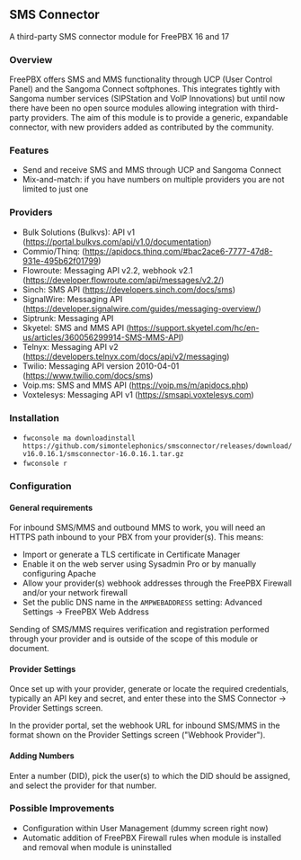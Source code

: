 ## SMS Connector
A third-party SMS connector module for FreePBX 16 and 17

### Overview

FreePBX offers SMS and MMS functionality through UCP (User Control Panel) and the Sangoma Connect softphones. 
This integrates tightly with Sangoma number services (SIPStation and VoIP Innovations) but until now there have been
no open source modules allowing integration with third-party providers. The aim of this module is to provide
a generic, expandable connector, with new providers added as contributed by the community.

### Features

* Send and receive SMS and MMS through UCP and Sangoma Connect 
* Mix-and-match: if you have numbers on multiple providers you are not limited to just one

### Providers

* Bulk Solutions (Bulkvs): API v1 (https://portal.bulkvs.com/api/v1.0/documentation)
* Commio/Thinq: (https://apidocs.thinq.com/#bac2ace6-7777-47d8-931e-495b62f01799)
* Flowroute: Messaging API v2.2, webhook v2.1 (https://developer.flowroute.com/api/messages/v2.2/)
* Sinch: SMS API (https://developers.sinch.com/docs/sms)
* SignalWire: Messaging API (https://developer.signalwire.com/guides/messaging-overview/)
* Siptrunk: Messaging API
* Skyetel: SMS and MMS API (https://support.skyetel.com/hc/en-us/articles/360056299914-SMS-MMS-API)
* Telnyx: Messaging API v2 (https://developers.telnyx.com/docs/api/v2/messaging)
* Twilio: Messaging API version 2010-04-01 (https://www.twilio.com/docs/sms)
* Voip.ms: SMS and MMS API (https://voip.ms/m/apidocs.php)
* Voxtelesys: Messaging API v1 (https://smsapi.voxtelesys.com)

### Installation

* `fwconsole ma downloadinstall https://github.com/simontelephonics/smsconnector/releases/download/v16.0.16.1/smsconnector-16.0.16.1.tar.gz`
* `fwconsole r`

### Configuration

#### General requirements

For inbound SMS/MMS and outbound MMS to work, you will need an HTTPS path inbound to your PBX from your provider(s). This means:
* Import or generate a TLS certificate in Certificate Manager
* Enable it on the web server using Sysadmin Pro or by manually configuring Apache
* Allow your provider(s) webhook addresses through the FreePBX Firewall and/or your network firewall
* Set the public DNS name in the `AMPWEBADDRESS` setting: Advanced Settings -> FreePBX Web Address

Sending of SMS/MMS requires verification and registration performed through your provider and is outside of the scope of this 
module or document. 

#### Provider Settings

Once set up with your provider, generate or locate the required credentials, typically an API key and secret,
and enter these into the SMS Connector -> Provider Settings screen.

In the provider portal, set the webhook URL for inbound SMS/MMS in the format shown on the Provider Settings screen ("Webhook Provider").

#### Adding Numbers

Enter a number (DID), pick the user(s) to which the DID should be assigned, and select the provider for that number.

### Possible Improvements

* Configuration within User Management (dummy screen right now)
* Automatic addition of FreePBX Firewall rules when module is installed and removal when module is uninstalled
